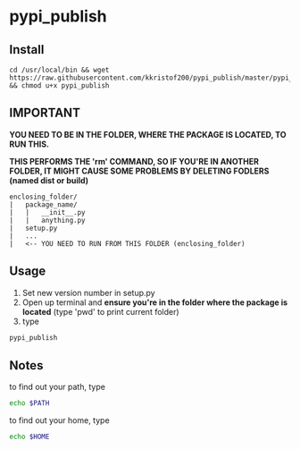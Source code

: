 # pypi_publish

## Install
~~~~
cd /usr/local/bin && wget https://raw.githubusercontent.com/kkristof200/pypi_publish/master/pypi_publish && chmod u+x pypi_publish
~~~~

## IMPORTANT
__YOU NEED TO BE IN THE FOLDER, WHERE THE PACKAGE IS LOCATED, TO RUN THIS.__

__THIS PERFORMS THE 'rm' COMMAND, SO IF YOU'RE IN ANOTHER FOLDER, IT MIGHT CAUSE SOME PROBLEMS BY DELETING FODLERS (named dist or build)__

~~~~
enclosing_folder/
|   package_name/
|   |   __init__.py
|   |   anything.py
|   setup.py
|   ...
|   <-- YOU NEED TO RUN FROM THIS FOLDER (enclosing_folder)
~~~~

## Usage
1. Set new version number in setup.py
2. Open up terminal and __ensure you're in the folder where the package is located__ (type 'pwd' to print current folder)
3. type
~~~~Bash
pypi_publish
~~~~

## Notes
to find out your path, type
~~~~Bash
echo $PATH
~~~~
to find out your home, type
~~~~Bash
echo $HOME
~~~~
